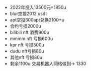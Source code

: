 - 2022年投入13500元=1850u
- blur空投2012 usdt
- apt空投300apt兑换2100+u
- 合约亏损2000u
- bilibili nft 消费900u
- mmmm nft 亏损600u
- kpr nft 亏损500u
- dudu nft亏损80u
- 其他nft 亏损80u
- 剩余1100u 交易机器人网格做到-> 1330